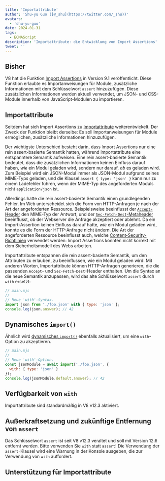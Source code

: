```yaml
---
title: 'Importattribute'
author: 'Shu-yu Guo ([@_shu](https://twitter.com/_shu))'
avatars:
  - 'shu-yu-guo'
date: 2024-01-31
tags:
  - ECMAScript
description: 'Importattribute: die Entwicklung von Import Assertions'
tweet: ''
---
```


## Bisher

V8 hat die Funktion [Import Assertions](https://chromestatus.com/feature/5765269513306112) in Version 9.1 veröffentlicht. Diese Funktion erlaubte es Importanweisungen für Module, zusätzliche Informationen mit dem Schlüsselwort `assert` hinzuzufügen. Diese zusätzlichen Informationen werden aktuell verwendet, um JSON- und CSS-Module innerhalb von JavaScript-Modulen zu importieren.

<!--truncate-->
## Importattribute

Seitdem hat sich Import Assertions zu [Importattribute](https://github.com/tc39/proposal-import-attributes) weiterentwickelt. Der Zweck der Funktion bleibt derselbe: Es soll Importanweisungen für Module ermöglichen, zusätzliche Informationen hinzuzufügen.

Der wichtigste Unterschied besteht darin, dass Import Assertions nur eine rein assert-basierte Semantik hatten, während Importattribute eine entspanntere Semantik aufweisen. Eine rein assert-basierte Semantik bedeutet, dass die zusätzlichen Informationen keinen Einfluss darauf haben, _wie_ ein Modul geladen wird, sondern nur darauf, _ob_ es geladen wird. Zum Beispiel wird ein JSON-Modul immer als JSON-Modul aufgrund seines MIME-Typs geladen, und die Klausel `assert { type: 'json' }` kann nur zu einem Ladefehler führen, wenn der MIME-Typ des angeforderten Moduls nicht `application/json` ist.

Allerdings hatte die rein assert-basierte Semantik einen grundlegenden Fehler. Im Web unterscheidet sich die Form von HTTP-Anfragen je nach der Art der angeforderten Ressource. Beispielsweise beeinflusst der [`Accept`-Header](https://developer.mozilla.org/en-US/docs/Web/HTTP/Headers/Accept) den MIME-Typ der Antwort, und der [`Sec-Fetch-Dest`-Metaheader](https://web.dev/articles/fetch-metadata) beeinflusst, ob der Webserver die Anfrage akzeptiert oder ablehnt. Da ein Import-Assertion keinen Einfluss darauf hatte, _wie_ ein Modul geladen wird, konnte es die Form der HTTP-Anfrage nicht ändern. Die Art der angeforderten Ressource beeinflusst auch, welche [Content-Security-Richtlinien](https://developer.mozilla.org/en-US/docs/Web/HTTP/CSP) verwendet werden: Import Assertions konnten nicht korrekt mit dem Sicherheitsmodell des Webs arbeiten.

Importattribute entspannen die rein assert-basierte Semantik, um den Attributen zu erlauben, zu beeinflussen, wie ein Modul geladen wird. Mit anderen Worten, Importattribute können HTTP-Anfragen generieren, die die passenden `Accept`- und `Sec-Fetch-Dest`-Header enthalten. Um die Syntax an die neue Semantik anzupassen, wird das alte Schlüsselwort `assert` durch `with` ersetzt:

```javascript
// main.mjs
//
// Neue 'with'-Syntax.
import json from './foo.json' with { type: 'json' };
console.log(json.answer); // 42
```

## Dynamisches `import()`

Ähnlich wird [dynamisches `import()`](https://v8.dev/features/dynamic-import#dynamic) ebenfalls aktualisiert, um eine `with`-Option zu akzeptieren.

```javascript
// main.mjs
//
// Neue 'with'-Option.
const jsonModule = await import('./foo.json', {
  with: { type: 'json' }
});
console.log(jsonModule.default.answer); // 42
```

## Verfügbarkeit von `with`

Importattribute sind standardmäßig in V8 v12.3 aktiviert.

## Außerkraftsetzung und zukünftige Entfernung von `assert`

Das Schlüsselwort `assert` ist seit V8 v12.3 veraltet und soll mit Version 12.6 entfernt werden. Bitte verwenden Sie `with` statt `assert`! Die Verwendung der `assert`-Klausel wird eine Warnung in der Konsole ausgeben, die zur Verwendung von `with` auffordert.

## Unterstützung für Importattribute

<feature-support chrome="123 https://chromestatus.com/feature/5205869105250304"
                 firefox="no"
                 safari="17.2 https://developer.apple.com/documentation/safari-release-notes/safari-17_2-release-notes"
                 nodejs="20.10 https://nodejs.org/docs/latest-v20.x/api/esm.html#import-attributes"
                 babel="yes https://babeljs.io/blog/2023/05/26/7.22.0#import-attributes-15536-15620"></feature-support>
